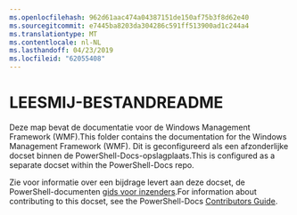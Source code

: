 ```yaml
---
ms.openlocfilehash: 962d61aac474a04387151de150af75b3f8d62e40
ms.sourcegitcommit: e7445ba8203da304286c591ff513900ad1c244a4
ms.translationtype: MT
ms.contentlocale: nl-NL
ms.lasthandoff: 04/23/2019
ms.locfileid: "62055408"
---
```

# <a name="readme"></a><span data-ttu-id="98a20-101">LEESMIJ-BESTAND</span><span class="sxs-lookup"><span data-stu-id="98a20-101">README</span></span>

<span data-ttu-id="98a20-102">Deze map bevat de documentatie voor de Windows Management Framework (WMF).</span><span class="sxs-lookup"><span data-stu-id="98a20-102">This folder contains the documentation for the Windows Management Framework (WMF).</span></span>
<span data-ttu-id="98a20-103">Dit is geconfigureerd als een afzonderlijke docset binnen de PowerShell-Docs-opslagplaats.</span><span class="sxs-lookup"><span data-stu-id="98a20-103">This is configured as a separate docset within the PowerShell-Docs repo.</span></span>

<span data-ttu-id="98a20-104">Zie voor informatie over een bijdrage levert aan deze docset, de PowerShell-documenten [gids voor inzenders](https://github.com/PowerShell/PowerShell-Docs/blob/staging/CONTRIBUTING.md).</span><span class="sxs-lookup"><span data-stu-id="98a20-104">For information about contributing to this docset, see the PowerShell-Docs [Contributors Guide](https://github.com/PowerShell/PowerShell-Docs/blob/staging/CONTRIBUTING.md).</span></span>